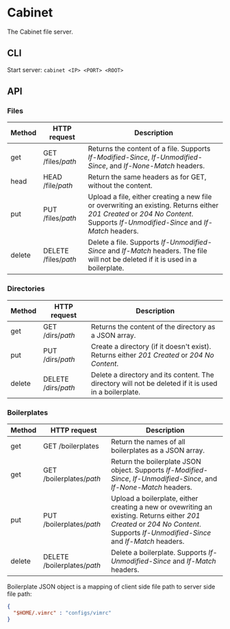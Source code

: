 Cabinet
=======

The Cabinet file server.

CLI
---

Start server: `cabinet <IP> <PORT> <ROOT>`

API
---

### Files

Method | HTTP request | Description
------ | ------------ | -----------
get | GET /files/*path* | Returns the content of a file. Supports *If-Modified-Since*, *If-Unmodified-Since*, and *If-None-Match* headers.
head | HEAD /file/*path* | Return the same headers as for GET, without the content.
put | PUT /files/*path* | Upload a file, either creating a new file or overwriting an existing. Returns either *201 Created* or *204 No Content*. Supports *If-Unmodified-Since* and *If-Match* headers.
delete | DELETE /files/*path* | Delete a file. Supports *If-Unmodified-Since* and *If-Match* headers. The file will not be deleted if it is used in a boilerplate.

### Directories

Method | HTTP request | Description
------ | ------------ | -----------
get | GET /dirs/*path* | Returns the content of the directory as a JSON array.
put | PUT /dirs/*path* | Create a directory (if it doesn't exist). Returns either *201 Created* or *204 No Content*.
delete | DELETE /dirs/*path* | Delete a directory and its content. The directory will not be deleted if it is used in a boilerplate.

### Boilerplates

Method | HTTP request | Description
------ | ------------ | -----------
get | GET /boilerplates | Return the names of all boilerplates as a JSON array.
get | GET /boilerplates/*path* | Return the boilerplate JSON object. Supports *If-Modified-Since*, *If-Unmodified-Since*, and *If-None-Match* headers.
put | PUT /boilerplates/*path* | Upload a boilerplate, either creating a new or ovewriting an existing. Returns either *201 Created* or *204 No Content*. Supports *If-Unmodified-Since* and *If-Match* headers.
delete | DELETE /boilerplates/*path* | Delete a boilerplate. Supports *If-Unmodified-Since* and *If-Match* headers.

Boilerplate JSON object is a mapping of client side file path to server side file path:

```JSON
{
  "$HOME/.vimrc" : "configs/vimrc"
}
```
